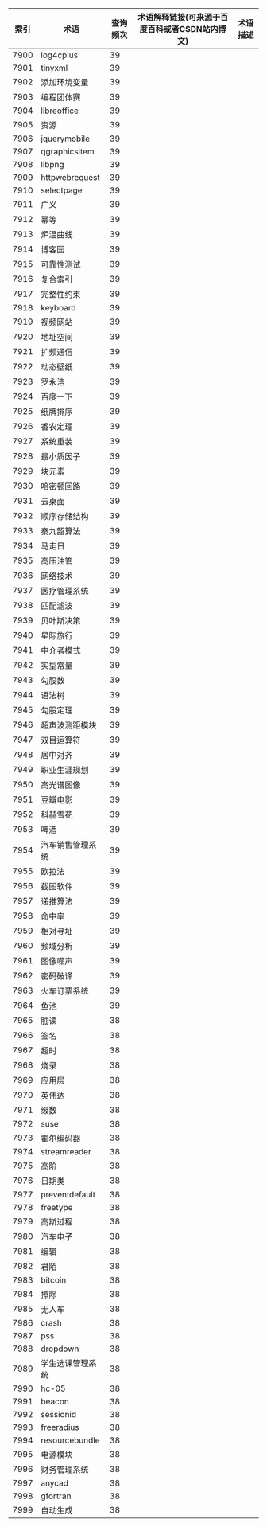| 索引   | 术语             | 查询频次 | 术语解释链接(可来源于百度百科或者CSDN站内博文) | 术语描述 |
| ---- | -------------- | ---- | -------------------------- | ---- |
| 7900 | log4cplus      | 39   |                            |      |
| 7901 | tinyxml        | 39   |                            |      |
| 7902 | 添加环境变量         | 39   |                            |      |
| 7903 | 编程团体赛          | 39   |                            |      |
| 7904 | libreoffice    | 39   |                            |      |
| 7905 | 资源             | 39   |                            |      |
| 7906 | jquerymobile   | 39   |                            |      |
| 7907 | qgraphicsitem  | 39   |                            |      |
| 7908 | libpng         | 39   |                            |      |
| 7909 | httpwebrequest | 39   |                            |      |
| 7910 | selectpage     | 39   |                            |      |
| 7911 | 广义             | 39   |                            |      |
| 7912 | 幂等             | 39   |                            |      |
| 7913 | 炉温曲线           | 39   |                            |      |
| 7914 | 博客园            | 39   |                            |      |
| 7915 | 可靠性测试          | 39   |                            |      |
| 7916 | 复合索引           | 39   |                            |      |
| 7917 | 完整性约束          | 39   |                            |      |
| 7918 | keyboard       | 39   |                            |      |
| 7919 | 视频网站           | 39   |                            |      |
| 7920 | 地址空间           | 39   |                            |      |
| 7921 | 扩频通信           | 39   |                            |      |
| 7922 | 动态壁纸           | 39   |                            |      |
| 7923 | 罗永浩            | 39   |                            |      |
| 7924 | 百度一下           | 39   |                            |      |
| 7925 | 纸牌排序           | 39   |                            |      |
| 7926 | 香农定理           | 39   |                            |      |
| 7927 | 系统重装           | 39   |                            |      |
| 7928 | 最小质因子          | 39   |                            |      |
| 7929 | 块元素            | 39   |                            |      |
| 7930 | 哈密顿回路          | 39   |                            |      |
| 7931 | 云桌面            | 39   |                            |      |
| 7932 | 顺序存储结构         | 39   |                            |      |
| 7933 | 秦九韶算法          | 39   |                            |      |
| 7934 | 马走日            | 39   |                            |      |
| 7935 | 高压油管           | 39   |                            |      |
| 7936 | 网络技术           | 39   |                            |      |
| 7937 | 医疗管理系统         | 39   |                            |      |
| 7938 | 匹配滤波           | 39   |                            |      |
| 7939 | 贝叶斯决策          | 39   |                            |      |
| 7940 | 星际旅行           | 39   |                            |      |
| 7941 | 中介者模式          | 39   |                            |      |
| 7942 | 实型常量           | 39   |                            |      |
| 7943 | 勾股数            | 39   |                            |      |
| 7944 | 语法树            | 39   |                            |      |
| 7945 | 勾股定理           | 39   |                            |      |
| 7946 | 超声波测距模块        | 39   |                            |      |
| 7947 | 双目运算符          | 39   |                            |      |
| 7948 | 居中对齐           | 39   |                            |      |
| 7949 | 职业生涯规划         | 39   |                            |      |
| 7950 | 高光谱图像          | 39   |                            |      |
| 7951 | 豆瓣电影           | 39   |                            |      |
| 7952 | 科赫雪花           | 39   |                            |      |
| 7953 | 啤酒             | 39   |                            |      |
| 7954 | 汽车销售管理系统       | 39   |                            |      |
| 7955 | 欧拉法            | 39   |                            |      |
| 7956 | 截图软件           | 39   |                            |      |
| 7957 | 递推算法           | 39   |                            |      |
| 7958 | 命中率            | 39   |                            |      |
| 7959 | 相对寻址           | 39   |                            |      |
| 7960 | 频域分析           | 39   |                            |      |
| 7961 | 图像噪声           | 39   |                            |      |
| 7962 | 密码破译           | 39   |                            |      |
| 7963 | 火车订票系统         | 39   |                            |      |
| 7964 | 鱼池             | 39   |                            |      |
| 7965 | 脏读             | 38   |                            |      |
| 7966 | 签名             | 38   |                            |      |
| 7967 | 超时             | 38   |                            |      |
| 7968 | 烧录             | 38   |                            |      |
| 7969 | 应用层            | 38   |                            |      |
| 7970 | 英伟达            | 38   |                            |      |
| 7971 | 级数             | 38   |                            |      |
| 7972 | suse           | 38   |                            |      |
| 7973 | 霍尔编码器          | 38   |                            |      |
| 7974 | streamreader   | 38   |                            |      |
| 7975 | 高阶             | 38   |                            |      |
| 7976 | 日期类            | 38   |                            |      |
| 7977 | preventdefault | 38   |                            |      |
| 7978 | freetype       | 38   |                            |      |
| 7979 | 高斯过程           | 38   |                            |      |
| 7980 | 汽车电子           | 38   |                            |      |
| 7981 | 编辑             | 38   |                            |      |
| 7982 | 君陌             | 38   |                            |      |
| 7983 | bitcoin        | 38   |                            |      |
| 7984 | 擦除             | 38   |                            |      |
| 7985 | 无人车            | 38   |                            |      |
| 7986 | crash          | 38   |                            |      |
| 7987 | pss            | 38   |                            |      |
| 7988 | dropdown       | 38   |                            |      |
| 7989 | 学生选课管理系统       | 38   |                            |      |
| 7990 | hc-05          | 38   |                            |      |
| 7991 | beacon         | 38   |                            |      |
| 7992 | sessionid      | 38   |                            |      |
| 7993 | freeradius     | 38   |                            |      |
| 7994 | resourcebundle | 38   |                            |      |
| 7995 | 电源模块           | 38   |                            |      |
| 7996 | 财务管理系统         | 38   |                            |      |
| 7997 | anycad         | 38   |                            |      |
| 7998 | gfortran       | 38   |                            |      |
| 7999 | 自动生成           | 38   |                            |      |
